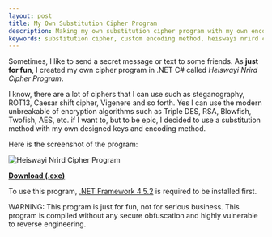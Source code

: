 ```yaml
---
layout: post
title: My Own Substitution Cipher Program
description: Making my own substitution cipher program with my own encoding method.
keywords: substitution cipher, custom encoding method, heiswayi nrird cipher program
---
```


Sometimes, I like to send a secret message or text to some friends. As **just for fun**, I created my own cipher program in .NET C# called _Heiswayi Nrird Cipher Program_.

I know, there are a lot of ciphers that I can use such as steganography, ROT13, Caesar shift cipher, Vigenere and so forth. Yes I can use the modern unbreakable of encryption algorithms such as Triple DES, RSA, Blowfish, Twofish, AES, etc. if I want to, but to be epic, I decided to use a substitution method with my own designed keys and encoding method.

Here is the screenshot of the program:

![Heiswayi Nrird Cipher Program](http://i.imgur.com/AbUYj16.png)

[**Download (.exe)**](https://www.dropbox.com/s/p9lc58cgw059mka/HeiswayiNrirdCipherProgramV1.zip?dl=0)

To use this program, [.NET Framework 4.5.2](https://www.microsoft.com/en-us/download/details.aspx?id=42642) is required to be installed first.

WARNING: This program is just for fun, not for serious business. This program is compiled without any secure obfuscation and highly vulnerable to reverse engineering.